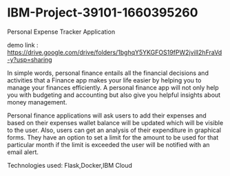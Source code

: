 # IBM-Project-39101-1660395260
Personal Expense Tracker Application

demo link : https://drive.google.com/drive/folders/1bghqY5YKGFOS19fPW2jvilI2hFraVd-y?usp=sharing

In simple words, personal finance entails all the financial decisions and activities that a Finance app makes your life easier by helping you to manage your finances efficiently. A personal finance app will not only help you with budgeting and accounting but also give you helpful insights about money management.


Personal finance applications will ask users to add their expenses and based on their expenses wallet balance will be updated which will be visible to the user.  Also, users can get an analysis of their expenditure in graphical forms. They have an option to set a limit for the amount to be used for that particular month if the limit is exceeded the user will be notified with an email alert.

Technologies used:
Flask,Docker,IBM Cloud